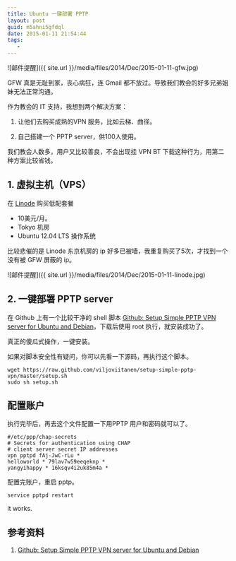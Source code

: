 ```yaml
---
title: Ubuntu 一键部署 PPTP
layout: post
guid: m5ahni5gfdql
date: 2015-01-11 21:54:44
tags:
   -
---
```


![邮件提醒]({{ site.url }}/media/files/2014/Dec/2015-01-11-gfw.jpg)


GFW 真是无耻到家，丧心病狂，连 Gmail 都不放过。导致我们教会的好多兄弟姐妹无法正常沟通。

作为教会的 IT 支持，我想到两个解决方案：

1. 让他们去购买成熟的VPN 服务，比如云梯、曲径。

2. 自己搭建一个 PPTP server，供100人使用。


我们教会人数多，用户又比较善良，不会出现挂 VPN BT 下载这种行为，用第二种方案比较省钱。


## 1. 虚拟主机（VPS）

在 [Linode](https://www.linode.com) 购买低配套餐

* 10美元/月。
* Tokyo 机房
* Ubuntu 12.04 LTS 操作系统

比较悲催的是 Linode 东京机房的 ip 好多已被墙，我重复购买了5次，才找到一个没有被 GFW 屏蔽的 ip。

![邮件提醒]({{ site.url }}/media/files/2014/Dec/2015-01-11-linode.jpg)


## 2. 一键部署 PPTP server

在 Github 上有一个比较干净的 shell 脚本 [Github: Setup Simple PPTP VPN server for Ubuntu and Debian](https://github.com/viljoviitanen/setup-simple-pptp-vpn)，下载后使用 root 执行，就安装成功了。

真正的傻瓜式操作，一键安装。

如果对脚本安全性有疑问，你可以先看一下源码，再执行这个脚本。

```
wget https://raw.github.com/viljoviitanen/setup-simple-pptp-vpn/master/setup.sh
sudo sh setup.sh
```

## 配置账户

执行完毕后，再去这个文件配置一下用PPTP 用户和密码就可以了。

```
#/etc/ppp/chap-secrets
# Secrets for authentication using CHAP
# client server secret IP addresses
vpn pptpd fAj-JwC-rLu *
helloworld * 79lav7w59eeqeknp *
yangyihappy * 16ksqv4i2uk85m4a *
```

配置完账户，重启 pptp。

```
service pptpd restart
```

it works.




## 参考资料

1. [Github: Setup Simple PPTP VPN server for Ubuntu and Debian](https://github.com/viljoviitanen/setup-simple-pptp-vpn)


